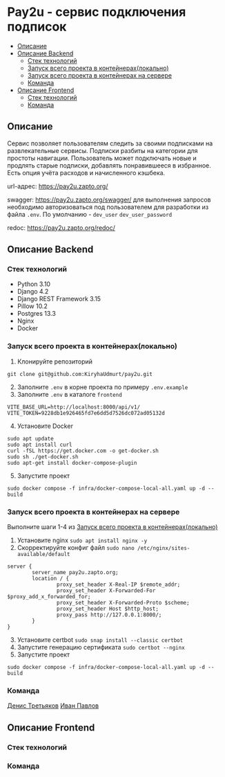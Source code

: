 # Pay2u - сервис подключения подписок

- [Описание](#desc)
- [Описание Backend](#desc-backend)
    - [Стек технологий](#stack-backend)
    - [Запуск всего проекта в контейнерах(локально)](#all-local)
    - [Запуск всего проекта в контейнерах на сервере](#all-local-server)
    - [Команда](#team-backend)
- [Описание Frontend](#desc-frontend)
    - [Стек технологий](#stack-frontend)
    - [Команда](#team-frontend)

## Описание <a id="desc"></a>
Сервис позволяет пользователям следить за своими подписками на развлекательные сервисы. Подписки разбиты на категории для простоты навигации. Пользователь может подключать новые и продлять старые подписки, добавлять понравившееся в избранное. Есть опция учёта расходов и начисленного кэшбека.

url-адрес: https://pay2u.zapto.org/

swagger: https://pay2u.zapto.org/swagger/
для выполнения запросов необходимо авторизоваться под пользователем для разработки из файла `.env`. По умолчанию - `dev_user` `dev_user_password`

redoc: https://pay2u.zapto.org/redoc/

## Описание Backend <a id="desc-backend"></a>

### Стек технологий <a id="stack-backend"></a>
 - Python 3.10
 - Django 4.2
 - Django REST Framework 3.15
 - Pillow 10.2
 - Postgres 13.3
 - Nginx
 - Docker

### Запуск всего проекта в контейнерах(локально) <a id="all-local"></a>
1. Клонируйте репозиторий
```
git clone git@github.com:KiryhaUdmurt/pay2u.git
```
2. Заполните `.env` в корне проекта по примеру `.env.example`
3. Заполните `.env` в каталоге `frontend`
```
VITE_BASE_URL=http://localhost:8000/api/v1/
VITE_TOKEN=9228db1e926465fd7e6dd5d7526dc072ad05132d
```
4. Установите Docker
```
sudo apt update
sudo apt install curl
curl -fSL https://get.docker.com -o get-docker.sh
sudo sh ./get-docker.sh
sudo apt-get install docker-compose-plugin
```
5. Запустите проект
```
sudo docker compose -f infra/docker-compose-local-all.yaml up -d --build
```

### Запуск всего проекта в контейнерах на сервере  <a id="all-local-server"></a>
Выполните шаги 1-4 из [Запуск всего проекта в контейнерах(локально)](#all-local)

1. Установите nginx `sudo apt install nginx -y`
2. Скорректируйте конфиг файл `sudo nano /etc/nginx/sites-available/default`
```
server {
        server_name pay2u.zapto.org;
        location / {
                proxy_set_header X-Real-IP $remote_addr;
                proxy_set_header X-Forwarded-For $proxy_add_x_forwarded_for;
                proxy_set_header X-Forwarded-Proto $scheme;
                proxy_set_header Host $http_host;
                proxy_pass http://127.0.0.1:8000/;
        }
}
```
3. Установите certbot `sudo snap install --classic certbot`
4. Запустите генерацию сертификата `sudo certbot --nginx `
5. Запустите проект
```
sudo docker compose -f infra/docker-compose-local-all.yaml up -d --build
```

### Команда <a id="team-backend"></a>
[Денис Третьяков](https://github.com/dentretyakoff)
[Иван Павлов](https://github.com/ivnpvl)


## Описание Frontend <a id="desc-frontend"></a>


### Стек технологий <a id="stack-frontend"></a>


### Команда <a id="team-frontend"></a>

